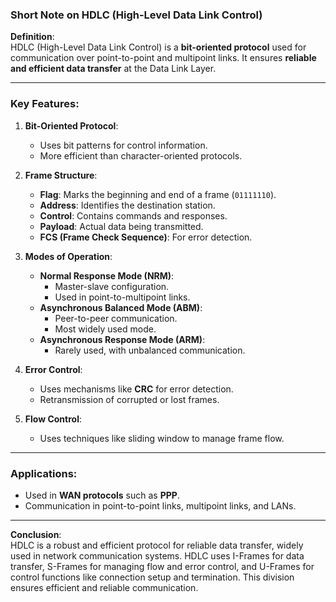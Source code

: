 ### **Short Note on HDLC (High-Level Data Link Control)**

**Definition**:  
HDLC (High-Level Data Link Control) is a **bit-oriented protocol** used for communication over point-to-point and multipoint links. It ensures **reliable and efficient data transfer** at the Data Link Layer.

---

### **Key Features**:
1. **Bit-Oriented Protocol**: 
   - Uses bit patterns for control information.
   - More efficient than character-oriented protocols.

2. **Frame Structure**:
   - **Flag**: Marks the beginning and end of a frame (`01111110`).
   - **Address**: Identifies the destination station.
   - **Control**: Contains commands and responses.
   - **Payload**: Actual data being transmitted.
   - **FCS (Frame Check Sequence)**: For error detection.

3. **Modes of Operation**:
   - **Normal Response Mode (NRM)**:
     - Master-slave configuration.
     - Used in point-to-multipoint links.
   - **Asynchronous Balanced Mode (ABM)**:
     - Peer-to-peer communication.
     - Most widely used mode.
   - **Asynchronous Response Mode (ARM)**:
     - Rarely used, with unbalanced communication.

4. **Error Control**:
   - Uses mechanisms like **CRC** for error detection.
   - Retransmission of corrupted or lost frames.

5. **Flow Control**:
   - Uses techniques like sliding window to manage frame flow.

---

### **Applications**:
- Used in **WAN protocols** such as **PPP**.
- Communication in point-to-point links, multipoint links, and LANs.

---

**Conclusion**:  
HDLC is a robust and efficient protocol for reliable data transfer, widely used in network communication systems.
HDLC uses I-Frames for data transfer, S-Frames for managing flow and error control, and U-Frames for control functions like connection setup and termination. This division ensures efficient and reliable communication.
